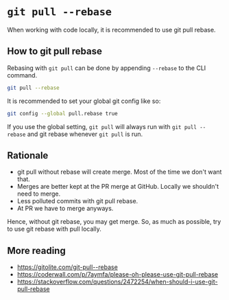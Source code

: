 # `git pull --rebase`

When working with code locally, it is recommended to use git pull rebase.

## How to git pull rebase

Rebasing with `git pull` can be done by appending `--rebase` to the CLI command.

```bash
git pull --rebase
```

It is recommended to set your global git config like so:

```bash
git config --global pull.rebase true
```

If you use the global setting, `git pull` will always run with `git pull --rebase` and git rebase whenever `git pull` is run.

## Rationale

* git pull without rebase will create merge. Most of the time we don't want that.
* Merges are better kept at the PR merge at GitHub. Locally we shouldn't need to merge.
* Less polluted commits with git pull rebase.
* At PR we have to merge anyways.

Hence, without git rebase, you may get merge. So, as much as possible, try to use git rebase with pull locally.

## More reading

* https://gitolite.com/git-pull--rebase
* https://coderwall.com/p/7aymfa/please-oh-please-use-git-pull-rebase
* https://stackoverflow.com/questions/2472254/when-should-i-use-git-pull-rebase
